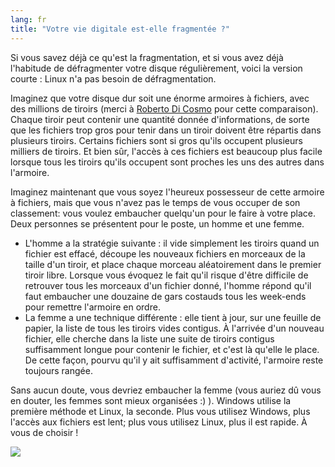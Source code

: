 ```yaml
---
lang: fr
title: "Votre vie digitale est-elle fragmentée ?"
---
```


Si vous savez déjà ce qu'est la fragmentation, et si vous avez déjà 
l'habitude de défragmenter votre disque régulièrement, voici la version 
courte : Linux n'a pas besoin de défragmentation.

Imaginez que votre disque dur soit une énorme armoires à fichiers, 
avec des millions de tiroirs (merci à <a 
href="http://www.pps.jussieu.fr/~dicosmo/">Roberto Di Cosmo</a> pour 
cette comparaison). Chaque tiroir peut contenir une quantité donnée 
d'informations, de sorte que les fichiers trop gros pour tenir dans un 
tiroir doivent être répartis dans plusieurs tiroirs. Certains fichiers 
sont si gros qu'ils occupent plusieurs milliers de tiroirs. Et bien sûr, 
l'accès à ces fichiers est beaucoup plus facile lorsque tous les tiroirs 
qu'ils occupent sont proches les uns des autres dans l'armoire. 

Imaginez maintenant que vous soyez l'heureux possesseur de cette 
armoire à fichiers, mais que vous n'avez pas le temps de vous 
occuper de son classement: vous voulez embaucher quelqu'un pour le 
faire à votre place. Deux personnes se présentent pour le poste, un 
homme et une femme.

<ul>

<li>L'homme a la stratégie suivante : il vide simplement les 
tiroirs quand un fichier est effacé, découpe les nouveaux fichiers 
en morceaux de la taille d'un tiroir, et place chaque morceau 
aléatoirement dans le premier tiroir libre. Lorsque vous évoquez le fait 
qu'il risque d'être difficile de retrouver tous les morceaux d'un 
fichier donné, l'homme répond qu'il faut embaucher une douzaine de gars 
costauds tous les week-ends pour remettre l'armoire en ordre.</li>

<li>La femme a une technique différente : elle tient à jour, sur une 
feuille de papier, la liste de tous les tiroirs vides contigus. 
À l'arrivée d'un nouveau fichier, elle cherche dans la liste une 
suite de tiroirs contigus suffisamment longue pour contenir le 
fichier, et c'est là qu'elle le place. De cette façon, pourvu qu'il y 
ait suffisamment d'activité, l'armoire reste toujours rangée. </li>

</ul>

Sans aucun doute, vous devriez embaucher la femme (vous auriez dû 
vous en douter, les femmes sont mieux organisées :) ). Windows utilise 
la première méthode et Linux, la seconde. Plus vous utilisez Windows, 
plus l'accès aux fichiers est lent; plus vous utilisez Linux, plus il 
est rapide. À vous de choisir ! 

<img src="Images/defragment.png" />




